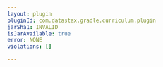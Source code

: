 ```yaml
---
layout: plugin
pluginId: com.datastax.gradle.curriculum.plugin
jarSha1: INVALID
isJarAvailable: true
error: NONE
violations: []

---
```

